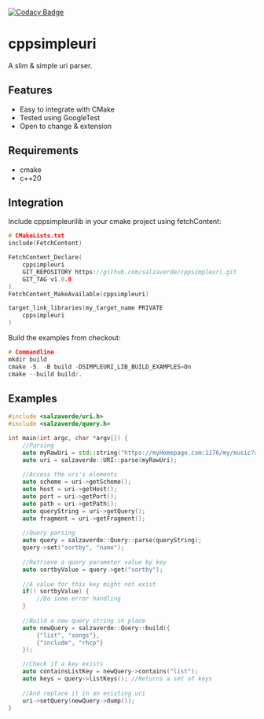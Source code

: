 [![Codacy Badge](https://app.codacy.com/project/badge/Grade/2f114b2127ba4a6fbe91a553a1a099de)](https://www.codacy.com/gh/salzaverde/cppsimpleuri/dashboard?utm_source=github.com&amp;utm_medium=referral&amp;utm_content=salzaverde/cppsimpleuri&amp;utm_campaign=Badge_Grade)

# cppsimpleuri
A slim & simple uri parser.

## Features
-   Easy to integrate with CMake
-   Tested using GoogleTest
-   Open to change & extension

## Requirements
-   cmake
-   c++20

## Integration
Include cppsimpleurilib in your cmake project using fetchContent:
```cpp
# CMakeLists.txt
include(FetchContent)

FetchContent_Declare(
    cppsimpleuri
    GIT_REPOSITORY https://github.com/salzaverde/cppsimpleuri.git
    GIT_TAG v1.0.0
)
FetchContent_MakeAvailable(cppsimpleuri)

target_link_libraries(my_target_name PRIVATE
    cppsimpleuri
)
```

Build the examples from checkout:
```cpp
# Commandline
mkdir build
cmake -S. -B build -DSIMPLEURI_LIB_BUILD_EXAMPLES=On
cmake --build build/.
```

## Examples
```cpp
#include <salzaverde/uri.h>
#include <salzaverde/query.h>

int main(int argc, char *argv[]) {
    //Parsing
    auto myRawUri = std::string("https://myHomepage.com:1176/my/music?added=last#artist=rhcp");
    auto uri = salzaverde::URI::parse(myRawUri);
    
    //Access the uri's elements
    auto scheme = uri->getScheme();
    auto host = uri->getHost();
    auto port = uri->getPort();
    auto path = uri->getPath();
    auto queryString = uri->getQuery();
    auto fragment = uri->getFragment();
    
    //Query parsing
    auto query = salzaverde::Query::parse(queryString);
    query->set("sortby", "name");
    
    //Retrieve a query parameter value by key
    auto sortbyValue = query->get("sortby");
    
    //A value for this key might not exist
    if(! sortbyValue) {
        //Do some error handling
    }
       
    //Build a new query string in place
    auto newQuery = salzaverde::Query::build({
        {"list", "songs"},
        {"include", "rhcp"}
    });

    //Check if a key exists
    auto containsListKey = newQuery->contains("list");
    auto keys = query->listKeys(); //Returns a set of keys
    
    //And replace it in an existing uri
    uri->setQuery(newQuery->dump());
}
```
